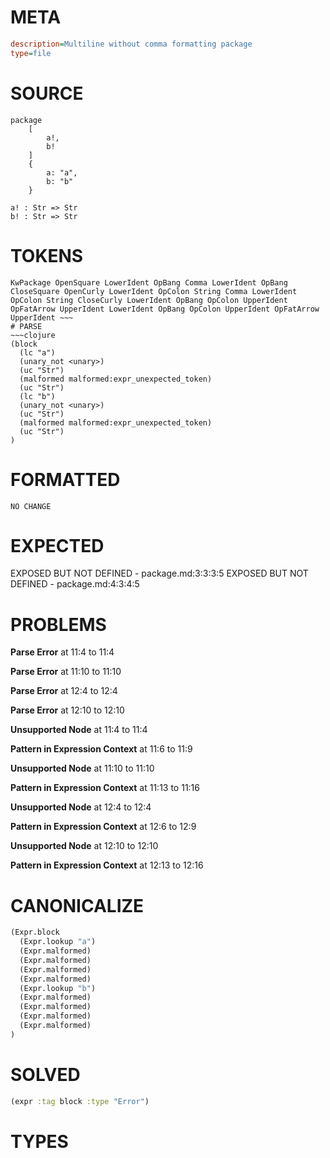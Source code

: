 # META
~~~ini
description=Multiline without comma formatting package
type=file
~~~
# SOURCE
~~~roc
package
	[
		a!,
		b!
	]
	{
		a: "a",
		b: "b"
	}

a! : Str => Str
b! : Str => Str
~~~
# TOKENS
~~~text
KwPackage OpenSquare LowerIdent OpBang Comma LowerIdent OpBang CloseSquare OpenCurly LowerIdent OpColon String Comma LowerIdent OpColon String CloseCurly LowerIdent OpBang OpColon UpperIdent OpFatArrow UpperIdent LowerIdent OpBang OpColon UpperIdent OpFatArrow UpperIdent ~~~
# PARSE
~~~clojure
(block
  (lc "a")
  (unary_not <unary>)
  (uc "Str")
  (malformed malformed:expr_unexpected_token)
  (uc "Str")
  (lc "b")
  (unary_not <unary>)
  (uc "Str")
  (malformed malformed:expr_unexpected_token)
  (uc "Str")
)
~~~
# FORMATTED
~~~roc
NO CHANGE
~~~
# EXPECTED
EXPOSED BUT NOT DEFINED - package.md:3:3:3:5
EXPOSED BUT NOT DEFINED - package.md:4:3:4:5
# PROBLEMS
**Parse Error**
at 11:4 to 11:4

**Parse Error**
at 11:10 to 11:10

**Parse Error**
at 12:4 to 12:4

**Parse Error**
at 12:10 to 12:10

**Unsupported Node**
at 11:4 to 11:4

**Pattern in Expression Context**
at 11:6 to 11:9

**Unsupported Node**
at 11:10 to 11:10

**Pattern in Expression Context**
at 11:13 to 11:16

**Unsupported Node**
at 12:4 to 12:4

**Pattern in Expression Context**
at 12:6 to 12:9

**Unsupported Node**
at 12:10 to 12:10

**Pattern in Expression Context**
at 12:13 to 12:16

# CANONICALIZE
~~~clojure
(Expr.block
  (Expr.lookup "a")
  (Expr.malformed)
  (Expr.malformed)
  (Expr.malformed)
  (Expr.malformed)
  (Expr.lookup "b")
  (Expr.malformed)
  (Expr.malformed)
  (Expr.malformed)
  (Expr.malformed)
)
~~~
# SOLVED
~~~clojure
(expr :tag block :type "Error")
~~~
# TYPES
~~~roc
~~~
